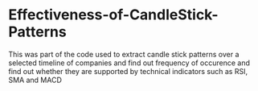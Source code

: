 # Effectiveness-of-CandleStick-Patterns
This was part of the code used to extract candle stick patterns over a selected timeline of companies and find out frequency of occurence and find out whether they are supported by technical indicators such as RSI, SMA and MACD


